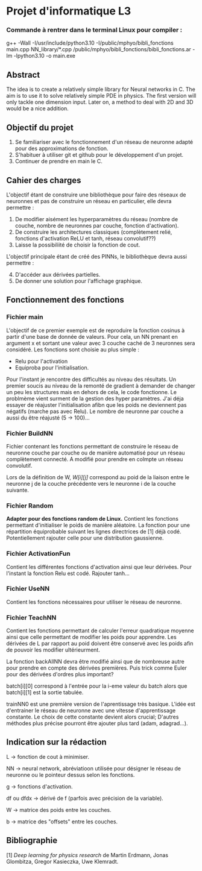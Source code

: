 # Projet d'informatique L3
### Commande à rentrer dans le terminal Linux pour compiler :

g++ -Wall -I/usr/include/python3.10 -I/public/mphyo/bibli_fonctions main.cpp NN_library/*.cpp /public/mphyo/bibli_fonctions/bibli_fonctions.ar -lm -lpython3.10 -o main.exe

 ## Abstract
 The idea is to create a relatively simple library for Neural networks in C. The aim is to use it to solve relatively simple PDE in physics. The first version will only tackle one dimension input. Later on, a method to deal with 2D and 3D would be a nice addition.

 ## Objectif du projet
 1. Se familiariser avec le fonctionnement d'un réseau de neuronne adapté pour des approximations de fonction.
 2. S'habituer à utiliser git et github pour le développement d'un projet. 
 3. Continuer de prendre en main le C.

 ## Cahier des charges
 L'objectif étant de construire une bibliothèque pour faire des réseaux de neuronnes et pas de construire un réseau en particulier, elle devra permettre :

 1. De modifier aisément les hyperparamètres du réseau (nombre de couche, nombre de neuronnes par couche, fonction d'activation).
 2. De construire les architectures classiques (complètement relié, fonctions d'activation ReLU et tanh, réseau convolutif??)
 3. Laisse la possibiliité de choisir la fonction de cout.

 L'objectif principale étant de créé des PINNs, le bibliothèque devra aussi permettre :

 4. D'accéder aux dérivées partielles.
 5. De donner une solution pour l'affichage graphique.

 ## Fonctionnement des fonctions
 ### Fichier main
 L'objectif de ce premier exemple est de reproduire la fonction cosinus à partir d'une base de donnée de valeurs. Pour cela, un NN prenant en argument x et sortant une valeur avec 3 couche caché de 3 neuronnes sera considéré. Les fonctions sont choisie au plus simple : 
 - Relu pour l'activation
 - Equiproba pour l'initialisation.

 Pour l'instant je rencontre des difficultés au niveau des résultats. Un premier soucis au niveau de la remonté de gradient à demander de changer un peu les structures mais en dehors de cela, le code fonctionne. Le problmème vient surment de la gestion des hyper paramètres. J'ai déja essayer de réajuster l'initialisation afibn que les poids ne deviennent pas négatifs (marche pas avec Relu). Le nombre de neuronne par couche a aussi du être réajusté (5 -> 100)... 

 ### Fichier BuildNN
Fichier contenant les fonctions permettant de construire le réseau de neuronne couche par couche ou de manière automatisé pour un réseau complètement connecté. 
A modifié pour prendre en colmpte un réseau convolutif.

 Lors de la définition de W, *W[i][j]* correspond au poid de la liaison entre le neuronne j de la couche précédente vers le neuronne i de la couche suivante.

### Fichier Random
**Adapter pour des fonctions random de Linux.**
Contient les fonctions permettant d'initialiser le poids de manière aléatoire. La fonction pour une répartition équiprobable suivant les lignes directrices de [1] déjà codé. 
Potentiellement rajouter celle pour une distribution gaussienne.

### Fichier ActivationFun
Contient les différentes fonctions d'activation ainsi que leur dérivées. Pour l'instant la fonction Relu est codé. Rajouter tanh...

### Fichier UseNN
Contient les fonctions nécessaires pour utiliser le réseau de neuronne.

### Fichier TeachNN
Contient les fonctions permettant de calculer l'erreur quadratique moyenne ainsi que celle permettant de modifier les poids pour apprendre.
Les dérivées de L par rapport au poid doivent être conservé avec les poids afin de pouvoir les modifier ultérieurment. 

La fonction backAllNN devra être modifié ainsi que de nombreuse autre pour prendre en compte des dérivées premières. Puis trick comme Euler pour des dérivées d'ordres plus important?

batch[i][0] correspond à l'entrée pour la i-eme valeur du batch alors que batch[i][1] est la sortie tabulée.

trainNN0 est une première version de l'aprentissage très basique. L'idée est d'entrainer le réseau de neuronne avec une vitesse d'apprentissage constante. Le choix de cette constante devient alors crucial; D'autres méthodes plus précise pourront être ajouter plus tard (adam, adagrad...).

## Indication sur la rédaction
L -> fonction de cout à minimiser.

NN -> neural network, abréviatioon utilisée pour désigner le réseau de neuronne ou le pointeur dessus selon les fonctions.

g -> fonctions d'activation.

df ou dfdx -> dérivé de f (parfois avec précision de la variable).

W -> matrice des poids entre les couches.

b -> matrice des "offsets" entre les couches.

## Bibliographie
[1] _Deep learning for physics research_ de Martin Erdmann, Jonas Glombitza, Gregor Kasieczka, Uwe Klemradt.